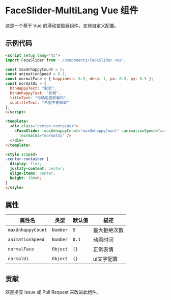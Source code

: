 # FaceSlider-MultiLang Vue 组件

这是一个基于 Vue 的滑动变脸器组件，支持自定义配置。

## 示例代码

```html
<script setup lang="ts">
import FaceSlider from './components/FaceSlider.vue';

const maxUnhappyCount = 5;
const animationSpeed = 0.1;
const normalFace = { happiness: 0.9, derp: 1, px: 0.5, py: 0.5 };
const normalUi = {
  btnHappyText: "取消",
  btnUnhappyText: "卸载",
  titleText: "你确定要卸载吗",
  subtitleText: "希望不要卸载"
};
</script>

<template>
  <div class="center-container">
    <FaceSlider :maxUnhappyCount="maxUnhappyCount" :animationSpeed="animationSpeed" :normalFace="normalFace"
      :normalUi="normalUi" />
  </div>
</template>

<style scoped>
.center-container {
  display: flex;
  justify-content: center;
  align-items: center;
  height: 100vh;
}
</style>
```

## 属性
| 属性名       | 类型     | 默认值 | 描述                     |
| ------------ | -------- | ------ | ------------------------ |
| `maxUnhappyCount` | `Number` | `5` | 最大拒绝次数 |
| `animationSpeed` | `Number` | `0.1` | 动画时间 |
| `normalFace` | `Object` | `{}` | 正常表情 |
| `normalUi` | `Object` | `{}` | ui文字配置 |

## 贡献
欢迎提交 Issue 或 Pull Request 来改进此组件。
